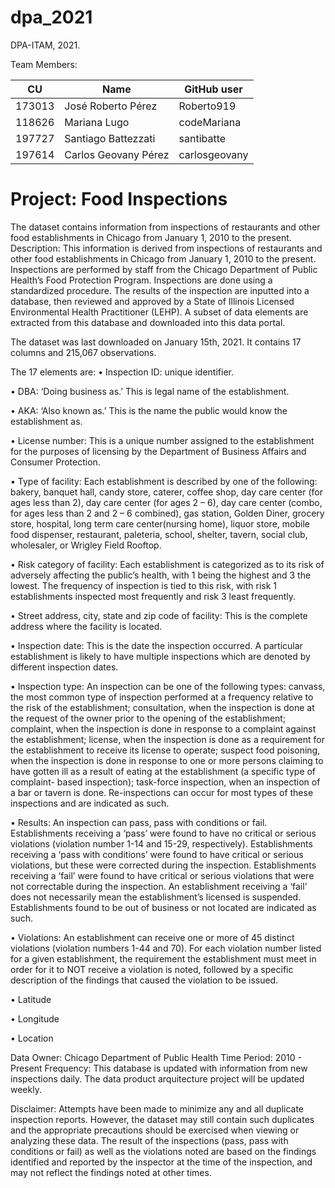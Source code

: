# dpa_2021
DPA-ITAM, 2021.

Team Members:

| CU     | Name               | GitHub user  |
| ------ | ------------------ | ------------ |
| 173013 | José Roberto Pérez | Roberto919   |
| 118626 | Mariana Lugo       | codeMariana  |
| 197727 | Santiago Battezzati| santibatte
| 197614 | Carlos Geovany Pérez| carlosgeovany|


# Project: Food Inspections

The dataset contains information from inspections of restaurants and other food establishments in Chicago from January 1, 2010 to the present. Description: This information is derived from inspections of restaurants and other food establishments in Chicago from January 1, 2010 to the present. Inspections are performed by staff from the Chicago Department of Public Health’s Food Protection Program. Inspections are done using a standardized procedure. The results of the inspection are inputted into a database, then reviewed and approved by a State of Illinois Licensed Environmental Health Practitioner (LEHP). A subset of data elements are extracted from this database and downloaded into this data portal. 

The dataset was last downloaded on January 15th, 2021. It contains 17 columns and 215,067 observations.

The 17 elements are: 
• Inspection ID: unique identifier.

• DBA: ‘Doing business as.’ This is legal name of the establishment.

• AKA: ‘Also known as.’ This is the name the public would know the establishment as. 

• License number: This is a unique number assigned to the establishment for the purposes of licensing by the Department of Business Affairs and Consumer Protection. 

• Type of facility: Each establishment is described by one of the following: bakery, banquet hall, candy store, caterer, coffee shop, day care center (for ages less than 2), day care center (for ages 2 – 6), day care center (combo, for ages less than 2 and 2 – 6 combined), gas station, Golden Diner, grocery store, hospital, long term care center(nursing home), liquor store, mobile food dispenser, restaurant, paleteria, school, shelter, tavern, social club, wholesaler, or Wrigley Field Rooftop. 

• Risk category of facility: Each establishment is categorized as to its risk of adversely affecting the public’s health, with 1 being the highest and 3 the lowest. The frequency of inspection is tied to this risk, with risk 1 establishments inspected most frequently and risk 3 least frequently.   

• Street address, city, state and zip code of facility: This is the complete address where the facility is located.  

• Inspection date: This is the date the inspection occurred. A particular establishment is likely to have multiple inspections which are denoted by different inspection dates. 

• Inspection type: An inspection can be one of the following types: canvass, the most common type of inspection performed at a frequency relative to the risk of the establishment; consultation, when the inspection is done at the request of the owner prior to the opening of the establishment; complaint, when  the inspection is done in response to a complaint against the establishment; license, when the inspection is done as a requirement for the establishment to receive its license to operate; suspect food poisoning, when the inspection is done in response to one or more persons claiming to have gotten ill as a result of eating at the establishment (a specific type of complaint-
based inspection); task-force inspection, when an inspection of a bar or tavern is done. Re-inspections can occur for most types of these inspections and are indicated as such. 

• Results: An inspection can pass, pass with conditions or fail. Establishments receiving a ‘pass’ were found to have no critical or serious violations (violation number 1-14 and 15-29, respectively). Establishments receiving a ‘pass with conditions’ were found to have critical or serious violations, but these were corrected during the inspection. Establishments receiving a ‘fail’ were found to have critical or serious violations that were not correctable during the inspection. An establishment receiving a ‘fail’ does not necessarily mean the establishment’s licensed is suspended. Establishments found to be out of business or not located are indicated as such.  

• Violations: An establishment can receive one or more of 45 distinct violations (violation numbers 1-44 and 70). For each violation number listed for a given establishment, the requirement the establishment must meet in order for it to NOT receive a violation is noted, followed by a specific description of the findings that caused the violation to be issued.    

• Latitude 

• Longitude

• Location

Data Owner: Chicago Department of Public Health 
Time Period: 2010 - Present 
Frequency: This database is updated with information from new inspections daily. The data product arquitecture project will be updated weekly.


Disclaimer: Attempts have been made to minimize any and all duplicate inspection reports. However, the dataset may still contain such duplicates and the appropriate precautions should be exercised when viewing or analyzing these data. The result of the inspections (pass, pass with conditions or fail) as well as the violations noted are based on the findings identified and reported by the inspector at the time of the inspection, and may not reflect the findings noted at other times. 
